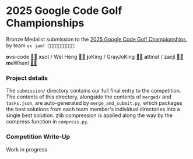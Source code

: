 # 2025 Google Code Golf Championships
Bronze Medalist submission to the [2025 Google Code Golf Championships](https://www.kaggle.com/competitions/google-code-golf-2025/overview), by team `ox jam! 🎤🐂🎸🐂🎷🐂🥁🐂🎹🐂`:

**o**vs-code [🎤🐂](https://github.com/ovs-code)
**x**sot / Wei Heng [🎸🐂](https://github.com/xsot)
**j**oKing / GrayJoKing [🐂🎷](https://github.com/GrayJoKing)
**a**ttinat / zacjl [🐂🥁](https://github.com/zacjl)
**m**eWhenI [🎹🐂](https://github.com/MeWhenI)

### Project details

The `submission/` directory contains our full final entry to the competition. The contents of this directory, alongside the contents of `merged/` and `tasks.json`, are auto-generated by `merge_and_submit.py`, which packages the best solutions from each team member's individual directories into a single best solution. zlib compression is applied along the way by the compress function in `compress.py`.

### Competition Write-Up

Work in progress